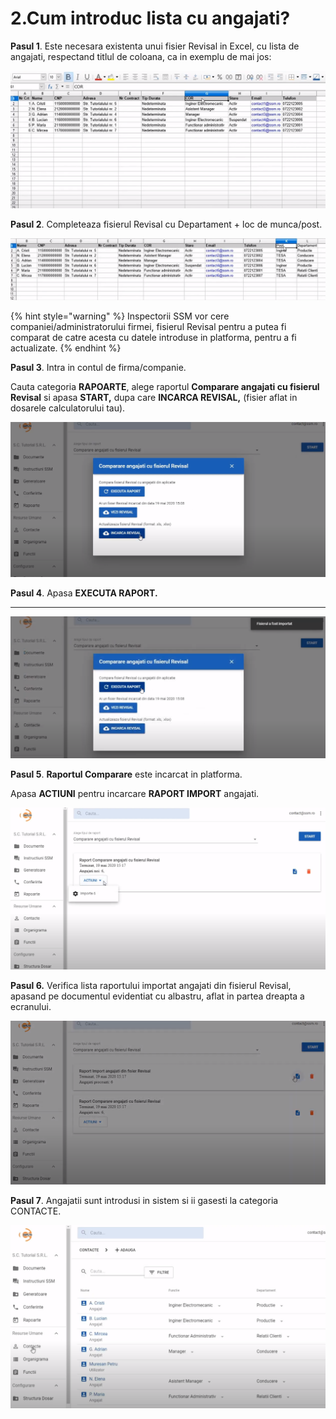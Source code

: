 # 2.Cum introduc lista cu angajati?

**Pasul 1**. Este necesara existenta unui fisier Revisal in Excel, cu lista de angajati, respectand titlul de coloana, ca in exemplu de mai jos:

![](../.gitbook/assets/image%20%287%29.png)

**Pasul 2**. Completeaza fisierul Revisal cu Departament + loc de munca/post. 



![](../.gitbook/assets/image%20%2830%29.png)



{% hint style="warning" %}
Inspectorii SSM vor cere companiei/administratorului firmei, fisierul Revisal pentru a putea fi comparat de catre acesta cu datele introduse in platforma, pentru a fi actualizate.
{% endhint %}





**Pasul 3**. Intra in contul de firma/companie. 

Cauta categoria **RAPOARTE**, alege raportul  **Comparare angajati cu fisierul Revisal** si apasa **START,**  dupa care **INCARCA REVISAL,** \(fisier aflat in dosarele calculatorului tau\).

![](../.gitbook/assets/image%20%2870%29.png)

**Pasul 4**. Apasa **EXECUTA RAPORT.**

 ****

![](../.gitbook/assets/image%20%2850%29.png)

**Pasul 5**. **Raportul Comparare** este incarcat in platforma. 

Apasa **ACTIUNI** pentru incarcare **RAPORT IMPORT** angajati. 

![](../.gitbook/assets/image%20%2868%29.png)

**Pasul 6.** Verifica lista raportului importat angajati din fisierul Revisal, apasand pe documentul evidentiat cu albastru, aflat in  partea dreapta a ecranului.

![](../.gitbook/assets/image%20%2894%29.png)



**Pasul 7**. Angajatii sunt introdusi in sistem si ii gasesti la categoria CONTACTE.

![](../.gitbook/assets/image%20%2814%29.png)







